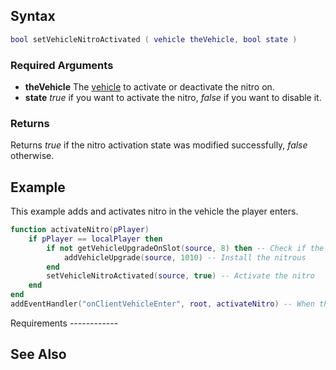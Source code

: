 Syntax
------

``` lua
bool setVehicleNitroActivated ( vehicle theVehicle, bool state )
```

### Required Arguments

-   **theVehicle** The [vehicle](/vehicle.md "wikilink") to activate or deactivate the nitro on.
-   **state** *true* if you want to activate the nitro, *false* if you want to disable it.

### Returns

Returns *true* if the nitro activation state was modified successfully, *false* otherwise.

Example
-------

<section name="Client" class="client" show="true">
This example adds and activates nitro in the vehicle the player enters.

``` lua
function activateNitro(pPlayer)
    if pPlayer == localPlayer then
        if not getVehicleUpgradeOnSlot(source, 8) then -- Check if the vehicle has nitro installed or not
            addVehicleUpgrade(source, 1010) -- Install the nitrous
        end
        setVehicleNitroActivated(source, true) -- Activate the nitro
    end
end
addEventHandler("onClientVehicleEnter", root, activateNitro) -- When the player enters a vehicle, it executes the function
```

</section>
Requirements
------------

See Also
--------

